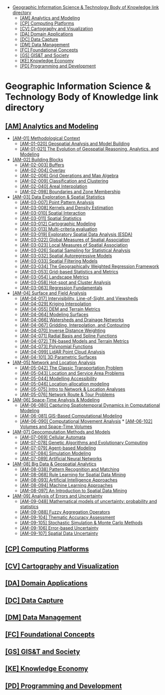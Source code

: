 - [Geographic Information Science \& Technology Body of Knowledge link directory](#geographic-information-science--technology-body-of-knowledge-link-directory)
  - [\[AM\] Analytics and Modeling](#am-analytics-and-modeling)
  - [\[CP\] Computing Platforms](#cp-computing-platforms)
  - [\[CV\] Cartography and Visualization](#cv-cartography-and-visualization)
  - [\[DA\] Domain Applications](#da-domain-applications)
  - [\[DC\] Data Capture](#dc-data-capture)
  - [\[DM\] Data Management](#dm-data-management)
  - [\[FC\] Foundational Concepts](#fc-foundational-concepts)
  - [\[GS\] GIS\&T and Society](#gs-gist-and-society)
  - [\[KE\] Knowledge Economy](#ke-knowledge-economy)
  - [\[PD\] Programming and Development](#pd-programming-and-development)


# Geographic Information Science &amp; Technology Body of Knowledge link directory
## [[AM] Analytics and Modeling](https://gistbok-topics.ucgis.org/AM)
  * [[AM-01] Methodological Context](https://gistbok-topics.ucgis.org/AM-01)
     * [[AM-01-020] Geospatial Analysis and Model Building](https://gistbok-topics.ucgis.org/AM-01-020)
     * [[AM-01-021] The Evolution of Geospatial Reasoning, Analytics, and Modeling](https://gistbok-topics.ucgis.org/AM-01-021)   
  * [[AM-02] Building Blocks](https://gistbok-topics.ucgis.org/AM-02)
      * [[AM-02-003] Buffers](https://gistbok-topics.ucgis.org/AM-02-003)
      * [[AM-02-004] Overlay](https://gistbok-topics.ucgis.org/AM-02-004)
      *  [[AM-02-006] Grid Operations and Map Algebra](https://gistbok-topics.ucgis.org/AM-02-006)
      *   [[AM-02-009] Classification and Clustering](https://gistbok-topics.ucgis.org/AM-02-009)
      *  [[AM-02-040] Areal Interpolation](https://gistbok-topics.ucgis.org/AM-02-040)
      *  [[AM-02-098] Boundaries and Zone Membership](https://gistbok-topics.ucgis.org/AM-02-090)
  * [[AM-03] Data Exploration & Spatial Statistics](https://gistbok-topics.ucgis.org/AM-03)
      * [[AM-03-007] Point Pattern Analysis](https://gistbok-topics.ucgis.org/AM-03-007)
      * [[AM-03-008] Kernels and Density Estimation](https://gistbok-topics.ucgis.org/AM-03-008)
      * [[AM-03-010] Spatial Interaction](https://gistbok-topics.ucgis.org/AM-03-010)
      *  [[AM-03-011] Spatial Statistics](https://gistbok-topics.ucgis.org/AM-03-011)
      *  [[AM-03-012] Cartographic Modeling](https://gistbok-topics.ucgis.org/AM-03-012)
      *  [[AM-03-013] Multi-criteria evaluation](https://gistbok-topics.ucgis.org/AM-03-013)
      *  [[AM-03-019] Exploratory Spatial Data Analysis (ESDA)](https://gistbok-topics.ucgis.org/AM-03-019)
      *  [[AM-03-022] Global Measures of Spatial Association](https://gistbok-topics.ucgis.org/AM-03-022)
      *  [[AM-03-023] Local Measures of Spatial Association](https://gistbok-topics.ucgis.org/AM-03-023)
      *  [[AM-03-026] Spatial Sampling for Statistical Analysis](https://gistbok-topics.ucgis.org/AM-03-026)
      *  [[AM-03-032] Spatial Autoregressive Models](https://gistbok-topics.ucgis.org/AM-03-032)
      *  [[AM-03-033] Spatial Filtering Models](https://gistbok-topics.ucgis.org/AM-03-033)
      *  [[AM-03-034] The Geographically Weighted Regression Framework](https://gistbok-topics.ucgis.org/AM-03-034)
      *  [[AM-03-053] Grid-based Statistics and Metrics](https://gistbok-topics.ucgis.org/AM-03-053)
      *  [[AM-03-054] Landscape Metrics](https://gistbok-topics.ucgis.org/AM-03-054)
      *  [[AM-03-058] Hot-spot and Cluster Analysis](https://gistbok-topics.ucgis.org/AM-03-058)
      *  [[AM-03-063] Regression Fundamentals](https://gistbok-topics.ucgis.org/AM-03-063)
  * [[AM-04] Surface and Field Analysis](https://gistbok-topics.ucgis.org/AM-04)
      * [[AM-04-017] Intervisibility, Line-of-Sight, and Viewsheds](https://gistbok-topics.ucgis.org/AM-04-017)
      * [[AM-04-029] Kriging Interpolation](https://gistbok-topics.ucgis.org/AM-04-029)
      * [[AM-04-055] DEM and Terrain Metrics](https://gistbok-topics.ucgis.org/AM-04-055)
      * [[AM-04-064] Modeling Surfaces](https://gistbok-topics.ucgis.org/AM-04-064)
      * [[AM-04-066] Watersheds and Drainage Networks](https://gistbok-topics.ucgis.org/AM-04-066)
      * [[AM-04-067] Gridding, Interpolation, and Contouring](https://gistbok-topics.ucgis.org/AM-04-067)
      * [[AM-04-070] Inverse Distance Weighting](https://gistbok-topics.ucgis.org/AM-04-070)
      * [[AM-04-071] Radial Basis and Spline Functions](https://gistbok-topics.ucgis.org/AM-04-071)
      * [[AM-04-072] TIN-based Models and Terrain Metrics](https://gistbok-topics.ucgis.org/AM-04-072)
      * [[AM-04-073] Polynomial Functions](https://gistbok-topics.ucgis.org/AM-04-073)
      * [[AM-04-099] LidAR Point Cloud Analysis](https://gistbok-topics.ucgis.org/AM-04-099)
      * [[AM-04-101] 3D Parametric Surfaces](https://gistbok-topics.ucgis.org/AM-04-101)
  * [[AM-05] Network and Location Analysis](https://gistbok-topics.ucgis.org/AM-05)
      * [[AM-05-042] The Classic Transportation Problem](https://gistbok-topics.ucgis.org/AM-05-042)
      * [[AM-05-043] Location and Service Area Problems](https://gistbok-topics.ucgis.org/AM-05-043)
      * [[AM-05-044] Modelling Accessibility](https://gistbok-topics.ucgis.org/AM-05-044)
      * [[AM-05-046] Location-allocation modeling](https://gistbok-topics.ucgis.org/AM-05-046)
      * [[AM-05-075] Intro to Network & Location Analyses](https://gistbok-topics.ucgis.org/AM-05-075)
      * [[AM-05-076] Network Route & Tour Problems](https://gistbok-topics.ucgis.org/AM-05-076)
  * [[AM-06] Space-Time Analysis & Modeling](https://gistbok-topics.ucgis.org/AM-06)
      * [[AM-06-080] Capturing Spatiotemporal Dynamics in Computational Modeling](https://gistbok-topics.ucgis.org/AM-06-080)
      * [[AM-06-081] GIS-Based Computational Modeling](https://gistbok-topics.ucgis.org/AM-06-081)
       * [[AM-06-090] Computational Movement Analysis](https://gistbok-topics.ucgis.org/AM-06-090)
        * [[AM-06-102] Volumes and Space-Time Volumes](https://gistbok-topics.ucgis.org/AM-06-102)
  * [[AM-07] Geocomputation Methods and Models](https://gistbok-topics.ucgis.org/AM-07)
       * [[AM-07-069] Cellular Automata](https://gistbok-topics.ucgis.org/AM-07-069)
       * [[AM-07-078] Genetic Algorithms and Evolutionary Computing](https://gistbok-topics.ucgis.org/AM-07-078)
       * [[AM-07-079] Agent-based Modeling](https://gistbok-topics.ucgis.org/AM-07-079)
       * [[AM-07-084] Simulation Modeling](https://gistbok-topics.ucgis.org/AM-07-084)
       * [[AM-07-089] Artificial Neural Networks](https://gistbok-topics.ucgis.org/AM-07-089)
  * [[AM-08] Big Data & Geospatial Analytics](https://gistbok-topics.ucgis.org/AM-08)
       * [[AM-08-038] Pattern Recognition and Matching](https://gistbok-topics.ucgis.org/AM-08-038)
       * [[AM-08-068] Rule Learning for Spatial Data Mining](https://gistbok-topics.ucgis.org/AM-08-086)
       * [[AM-08-093] Artificial Intelligence Approaches](https://gistbok-topics.ucgis.org/AM-08-093)
       * [[AM-08-094] Machine Learning Approaches](https://gistbok-topics.ucgis.org/AM-09-094)
       * [[AM-08-097] An Introduction to Spatial Data Mining](https://gistbok-topics.ucgis.org/AM-08-097)
  * [[AM-09] Analysis of Errors and Uncertainty](https://gistbok-topics.ucgis.org/AM-09)
       * [[AM-09-048] Mathematical models of uncertainty: probability and statistics](https://gistbok-topics.ucgis.org/AM-09-048)
       * [[AM-09-088] Fuzzy Aggregation Operators](https://gistbok-topics.ucgis.org/AM-09-088)
       * [[AM-09-104] Thematic Accuracy Assessment](https://gistbok-topics.ucgis.org/AM-09-104)
       * [[AM-09-105] Stochastic Simulation & Monte Carlo Methods](https://gistbok-topics.ucgis.org/AM-09-105)
       * [[AM-09-106] Error-based Uncertainty](https://gistbok-topics.ucgis.org/AM-09-106)
       * [[AM-09-107] Spatial Data Uncertainty](https://gistbok-topics.ucgis.org/AM-09-107)
## [[CP] Computing Platforms](https://gistbok-topics.ucgis.org/CP)
## [[CV] Cartography and Visualization](https://gistbok-topics.ucgis.org/CV)
## [[DA] Domain Applications](https://gistbok-topics.ucgis.org/DA)
## [[DC] Data Capture](https://gistbok-topics.ucgis.org/DC)
## [[DM] Data Management](https://gistbok-topics.ucgis.org/DM)
## [[FC] Foundational Concepts](https://gistbok-topics.ucgis.org/FC)
## [[GS] GIS&T and Society](https://gistbok-topics.ucgis.org/GS)
## [[KE] Knowledge Economy](https://gistbok-topics.ucgis.org/KE)
## [[PD] Programming and Development](https://gistbok-topics.ucgis.org/PD)
